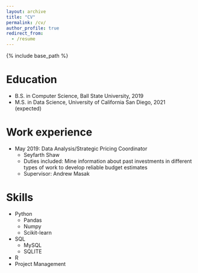 ```yaml
---
layout: archive
title: "CV"
permalink: /cv/
author_profile: true
redirect_from:
  - /resume
---
```


{% include base_path %}

Education
======
* B.S. in Computer Science, Ball State University, 2019
* M.S. in Data Science, University of California San Diego, 2021 (expected)

Work experience
======
* May 2019: Data Analysis/Strategic Pricing Coordinator
  * Seyfarth Shaw
  * Duties included: Mine information about past investments in different types of work to develop reliable budget estimates
  * Supervisor: Andrew Masak

  
Skills
======
* Python
  * Pandas
  * Numpy
  * Scikit-learn
* SQL
  * MySQL
  * SQLITE
* R
* Project Management